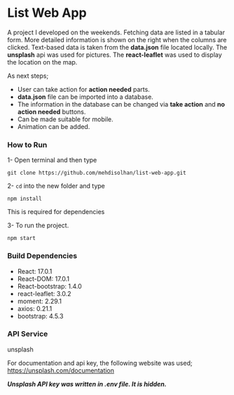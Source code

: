 # List Web App

A project I developed on the weekends. Fetching data are listed in a tabular form. More detailed information is shown on the right when the columns are clicked. Text-based data is taken from the **data.json** file located locally. The **unsplash** api was used for pictures. The **react-leaflet** was used to display the location on the map.

As next steps;

- User can take action for **action needed** parts.
- **data.json** file can be imported into a database.
- The information in the database can be changed via **take action** and **no action needed** buttons.
- Can be made suitable for mobile.
- Animation can be added.

### How to Run

1- Open terminal and then type

```
git clone https://github.com/mehdisolhan/list-web-app.git
```

2- `cd` into the new folder and type

```
npm install
```

This is required for dependencies

3- To run the project.

```
npm start
```

### Build Dependencies

- React: 17.0.1
- React-DOM: 17.0.1
- React-bootstrap: 1.4.0
- react-leaflet: 3.0.2
- moment: 2.29.1
- axios: 0.21.1
- bootstrap: 4.5.3

### API Service

unsplash

For documentation and api key, the following website was used;
https://unsplash.com/documentation

**_Unsplash API key was written in .env file. It is hidden._**
